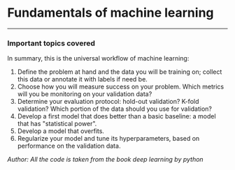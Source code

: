 # Fundamentals of machine learning
-----

### Important topics covered

In summary, this is the universal workflow of machine learning:
1) Define the problem at hand and the data you will be training on; collect this data or annotate it with labels if need be.
2) Choose how you will measure success on your problem. Which metrics will you be monitoring on your validation data?
3) Determine your evaluation protocol: hold-out validation? K-fold validation? Which portion of the data should you use for validation?
4) Develop a first model that does better than a basic baseline: a model that has "statistical power".
5) Develop a model that overfits.
6) Regularize your model and tune its hyperparameters, based on performance on the validation data.

*Author: All the code is taken from the book deep learning by python*
